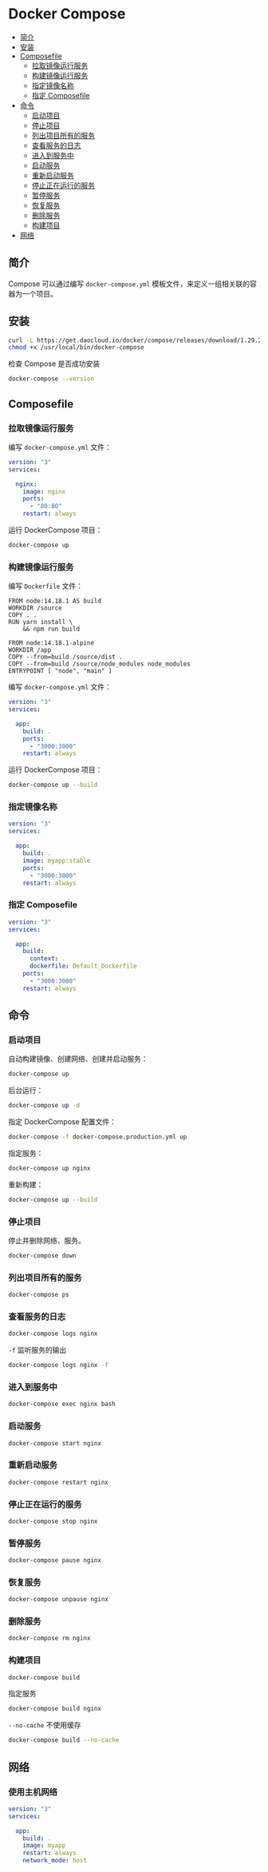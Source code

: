 # Docker Compose

- [简介](#简介)
- [安装](#安装)
- [Composefile](#Composefile)
  - [拉取镜像运行服务](#拉取镜像运行服务)
  - [构建镜像运行服务](#构建镜像运行服务)
  - [指定镜像名称](#指定镜像名称)
  - [指定 Composefile](#指定-composefile)
- [命令](#命令)
  - [启动项目](#启动项目)
  - [停止项目](#停止项目)
  - [列出项目所有的服务](#列出项目所有的服务)
  - [查看服务的日志](#查看服务的日志)
  - [进入到服务中](#进入到服务中)
  - [启动服务](#启动服务)
  - [重新启动服务](#重新启动服务)
  - [停止正在运行的服务](#停止正在运行的服务)
  - [暂停服务](#暂停服务)
  - [恢复服务](#恢复服务)
  - [删除服务](#删除服务)
  - [构建项目](#构建项目)
- [网络](#网络)

## 简介

Compose 可以通过编写 `docker-compose.yml` 模板文件，来定义一组相关联的容器为一个项目。

## 安装

```bash
curl -L https://get.daocloud.io/docker/compose/releases/download/1.29.2/docker-compose-`uname -s`-`uname -m` > /usr/local/bin/docker-compose
chmod +x /usr/local/bin/docker-compose
```

检查 Compose 是否成功安装

```bash
docker-compose --version
```

## Composefile

### 拉取镜像运行服务

编写 `docker-compose.yml` 文件：

```yaml
version: "3"
services: 

  nginx:
    image: nginx
    ports:
      - "80:80"
    restart: always
```

运行 DockerCompose 项目：

```bash
docker-compose up
```

### 构建镜像运行服务

编写 `Dockerfile` 文件：

```docker
FROM node:14.18.1 AS build
WORKDIR /source
COPY . .
RUN yarn install \
    && npm run build

FROM node:14.18.1-alpine
WORKDIR /app
COPY --from=build /source/dist .
COPY --from=build /source/node_modules node_modules
ENTRYPOINT [ "node", "main" ]
```

编写 `docker-compose.yml` 文件：

```yaml
version: "3"
services: 

  app:
    build: .
    ports:
      - "3000:3000"
    restart: always
```

运行 DockerCompose 项目：

```bash
docker-compose up --build
```

### 指定镜像名称

```yaml
version: "3"
services: 

  app:
    build: .
    image: myapp:stable
    ports:
      - "3000:3000"
    restart: always
```

### 指定 Composefile

```yaml
version: "3"
services: 

  app:
    build:
      context: .
      dockerfile: Default_Dockerfile
    ports:
      - "3000:3000"
    restart: always
```

## 命令

### 启动项目

自动构建镜像、创建网络、创建并启动服务：

```bash
docker-compose up
```

后台运行：

```bash
docker-compose up -d
```

指定 DockerCompose 配置文件：

```bash
docker-compose -f docker-compose.production.yml up
```

指定服务：

```bash
docker-compose up nginx
```

重新构建：

```bash
docker-compose up --build
```

### 停止项目

停止并删除网络、服务。

```bash
docker-compose down
```

### 列出项目所有的服务

```bash
docker-compose ps
```

### 查看服务的日志

```bash
docker-compose logs nginx
```

`-f` 监听服务的输出

```bash
docker-compose logs nginx -f
```

### 进入到服务中

```bash
docker-compose exec nginx bash
```

### 启动服务

```bash
docker-compose start nginx
```

### 重新启动服务

```bash
docker-compose restart nginx
```

### 停止正在运行的服务

```bash
docker-compose stop nginx
```

### 暂停服务

```bash
docker-compose pause nginx
```

### 恢复服务

```bash
docker-compose unpause nginx
```

### 删除服务

```bash
docker-compose rm nginx
```

### 构建项目

```bash
docker-compose build
```

指定服务

```bash
docker-compose build nginx
```

`--no-cache` 不使用缓存

```bash
docker-compose build --no-cache
```

## 网络

### 使用主机网络

```yaml
version: "3"
services:

  app:
    build: .
    image: myapp
    restart: always
    network_mode: host
```
